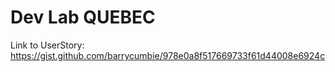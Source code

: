 # Dev Lab QUEBEC
Link to UserStory: https://gist.github.com/barrycumbie/978e0a8f517669733f61d44008e6924c
